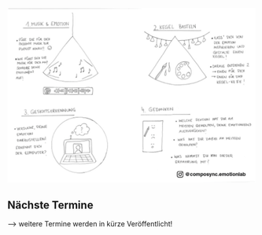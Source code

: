 ![flyer](/flyer-arenbergpark.jpg)

## Nächste Termine
--> weitere Termine werden in kürze Veröffentlicht!
